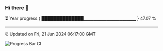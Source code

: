 ### Hi there 👋

⏳ Year progress { ██████████████▁▁▁▁▁▁▁▁▁▁▁▁▁▁▁▁ } 47.07 %

---

⏰ Updated on Fri, 21 Jun 2024 06:17:00 GMT

![Progress Bar CI](https://github.com/liununu/liununu/workflows/Progress%20Bar%20CI/badge.svg)
